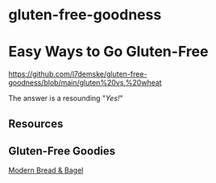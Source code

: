 # gluten-free-goodness
# Easy Ways to Go Gluten-Free




https://github.com/l7demske/gluten-free-goodness/blob/main/gluten%20vs.%20wheat


The answer is a resounding "*Yes!*"



## Resources


## Gluten-Free Goodies

[Modern Bread & Bagel](https://www.modernbreadandbagel.com/)

